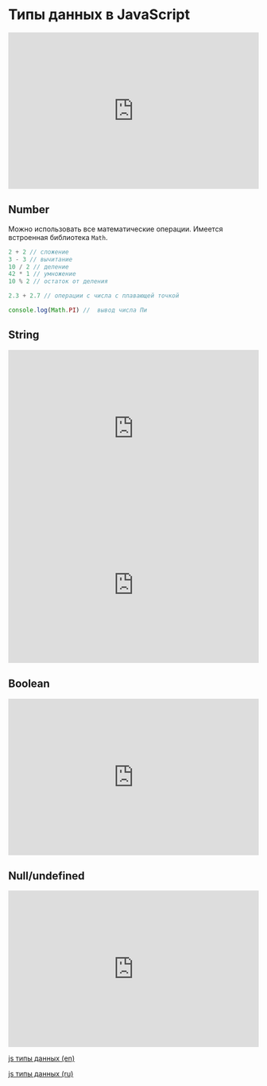 # Типы данных в JavaScript

<iframe width="100%" height="315" src="https://www.youtube.com/embed/808eYu9B9Yw" frameborder="0" allow="accelerometer; autoplay; encrypted-media; gyroscope; picture-in-picture" allowfullscreen></iframe>

## Number

Можно использовать все математические операции.
Имеется встроенная библиотека `Math`.

```js
2 + 2 // сложение
3 - 3 // вычитание
10 / 2 // деление
42 * 1 // умножение
10 % 2 // остаток от деления

2.3 + 2.7 // операции с числа с плавающей точкой

console.log(Math.PI) //  вывод числа Пи
```

## String

<iframe width="100%" height="315" src="https://www.youtube.com/embed/irX5I4FaSQE" frameborder="0" allow="accelerometer; autoplay; encrypted-media; gyroscope; picture-in-picture" allowfullscreen></iframe>

<iframe width="100%" height="315" src="https://www.youtube.com/embed/nQ5Ms1WqNa4" frameborder="0" allow="accelerometer; autoplay; encrypted-media; gyroscope; picture-in-picture" allowfullscreen></iframe>

## Boolean

<iframe width="100%" height="315" src="https://www.youtube.com/embed/B4ZCFdrBmbE" frameborder="0" allow="accelerometer; autoplay; encrypted-media; gyroscope; picture-in-picture" allowfullscreen></iframe>

## Null/undefined

<iframe width="100%" height="315" src="https://www.youtube.com/embed/VwaqJy_clnc" frameborder="0" allow="accelerometer; autoplay; encrypted-media; gyroscope; picture-in-picture" allowfullscreen></iframe>

[js типы данных (en)](https://javascript.info/types)

[js типы данных (ru)](https://learn.javascript.ru/types)
